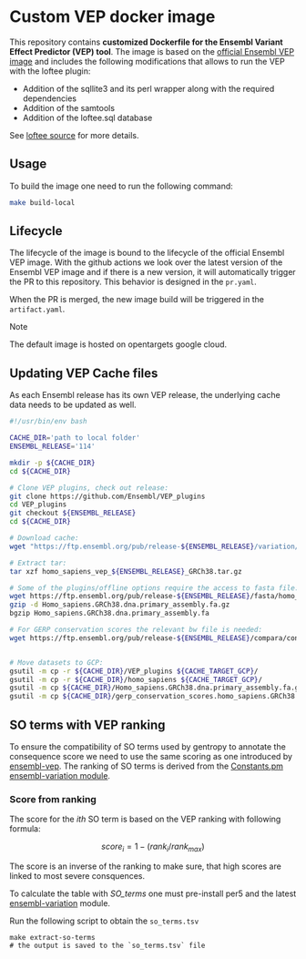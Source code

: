 # Custom VEP docker image

This repository contains **customized Dockerfile for the Ensembl Variant Effect Predictor (VEP) tool**. The image is based on the [official Ensembl VEP image](https://hub.docker.com/r/ensemblorg/ensembl-vep/tags) and includes the following modifications that allows to run the VEP with the loftee plugin:

- Addition of the sqllite3 and its perl wrapper along with the required dependencies
- Addition of the samtools
- Addition of the loftee.sql database

See [loftee source](https://github.com/konradjk/loftee) for more details.

## Usage

To build the image one need to run the following command:

```bash
make build-local
```

## Lifecycle

The lifecycle of the image is bound to the lifecycle of the official Ensembl VEP image. With the github actions we look over the latest version of the Ensembl VEP image and if there is a new version, it will automatically trigger the PR to this repository. This behavior is designed in the `pr.yaml`.

When the PR is merged, the new image build will be triggered in the `artifact.yaml`.

> [!NOTE]
> The default image is hosted on opentargets google cloud.

## Updating VEP Cache files

As each Ensembl release has its own VEP release, the underlying cache data needs to be updated as well.

```bash
#!/usr/bin/env bash

CACHE_DIR='path to local folder'
ENSEMBL_RELEASE='114'

mkdir -p ${CACHE_DIR}
cd ${CACHE_DIR}

# Clone VEP plugins, check out release:
git clone https://github.com/Ensembl/VEP_plugins 
cd VEP_plugins
git checkout ${ENSEMBL_RELEASE}
cd ${CACHE_DIR}

# Download cache: 
wget "https://ftp.ensembl.org/pub/release-${ENSEMBL_RELEASE}/variation/indexed_vep_cache/homo_sapiens_vep_${ENSEMBL_RELEASE}_GRCh38.tar.gz" -P ${CACHE_DIR}/

# Extract tar:
tar xzf homo_sapiens_vep_${ENSEMBL_RELEASE}_GRCh38.tar.gz

# Some of the plugins/offline options require the access to fasta file:
wget https://ftp.ensembl.org/pub/release-${ENSEMBL_RELEASE}/fasta/homo_sapiens/dna/Homo_sapiens.GRCh38.dna.primary_assembly.fa.gz -P ${CACHE_DIR}/
gzip -d Homo_sapiens.GRCh38.dna.primary_assembly.fa.gz
bgzip Homo_sapiens.GRCh38.dna.primary_assembly.fa

# For GERP conservation scores the relevant bw file is needed:
wget https://ftp.ensembl.org/pub/release-${ENSEMBL_RELEASE}/compara/conservation_scores/91_mammals.gerp_conservation_score/gerp_conservation_scores.homo_sapiens.GRCh38.bw -P ${CACHE_DIR}/


# Move datasets to GCP:
gsutil -m cp -r ${CACHE_DIR}/VEP_plugins ${CACHE_TARGET_GCP}/
gsutil -m cp -r ${CACHE_DIR}/homo_sapiens ${CACHE_TARGET_GCP}/
gsutil -m cp ${CACHE_DIR}/Homo_sapiens.GRCh38.dna.primary_assembly.fa.gz ${CACHE_TARGET_GCP}/
gsutil -m cp ${CACHE_DIR}/gerp_conservation_scores.homo_sapiens.GRCh38.bw ${CACHE_TARGET_GCP}/
```

## SO terms with VEP ranking

To ensure the compatibility of SO terms used by gentropy to annotate the consequence score we need to use the same scoring as one introduced by [ensembl-vep](https://github.com/Ensembl/ensembl-vep). The ranking of SO terms is derived from the [Constants.pm ensembl-variation module](https://github.com/Ensembl/ensembl-variation/blob/release/114/modules/Bio/EnsEMBL/Variation/Utils/Constants.pm).

### Score from ranking
The score for the $ith$ SO term is based on the VEP ranking with following formula:

$$ score_{i} = 1 - (rank_{i} / rank_{max}) $$

The score is an inverse of the ranking to make sure, that high scores are linked to most severe consquences.

To calculate the table with *SO_terms* one must pre-install per5 and the latest [ensembl-variation](https://www.ensembl.org/info/docs/api/api_installation.html) module.

Run the following script to obtain the `so_terms.tsv`

```{bash}
make extract-so-terms
# the output is saved to the `so_terms.tsv` file
```
